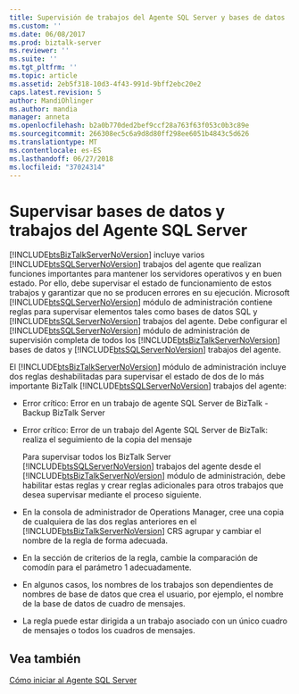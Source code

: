 ```yaml
---
title: Supervisión de trabajos del Agente SQL Server y bases de datos | Microsoft Docs
ms.custom: ''
ms.date: 06/08/2017
ms.prod: biztalk-server
ms.reviewer: ''
ms.suite: ''
ms.tgt_pltfrm: ''
ms.topic: article
ms.assetid: 2eb5f318-10d3-4f43-991d-9bff2ebc20e2
caps.latest.revision: 5
author: MandiOhlinger
ms.author: mandia
manager: anneta
ms.openlocfilehash: b2a0b770ded2bef9ccf28a763f63f053c0b3c89e
ms.sourcegitcommit: 266308ec5c6a9d8d80ff298ee6051b4843c5d626
ms.translationtype: MT
ms.contentlocale: es-ES
ms.lasthandoff: 06/27/2018
ms.locfileid: "37024314"
---
```

# <a name="monitoring-sql-server-agent-jobs-and-databases"></a>Supervisar bases de datos y trabajos del Agente SQL Server
[!INCLUDE[btsBizTalkServerNoVersion](../includes/btsbiztalkservernoversion-md.md)] incluye varios [!INCLUDE[btsSQLServerNoVersion](../includes/btssqlservernoversion-md.md)] trabajos del agente que realizan funciones importantes para mantener los servidores operativos y en buen estado. Por ello, debe supervisar el estado de funcionamiento de estos trabajos y garantizar que no se producen errores en su ejecución. Microsoft [!INCLUDE[btsSQLServerNoVersion](../includes/btssqlservernoversion-md.md)] módulo de administración contiene reglas para supervisar elementos tales como bases de datos SQL y [!INCLUDE[btsSQLServerNoVersion](../includes/btssqlservernoversion-md.md)] trabajos del agente. Debe configurar el [!INCLUDE[btsSQLServerNoVersion](../includes/btssqlservernoversion-md.md)] módulo de administración de supervisión completa de todos los [!INCLUDE[btsBizTalkServerNoVersion](../includes/btsbiztalkservernoversion-md.md)] bases de datos y [!INCLUDE[btsSQLServerNoVersion](../includes/btssqlservernoversion-md.md)] trabajos del agente.  
  
 El [!INCLUDE[btsBizTalkServerNoVersion](../includes/btsbiztalkservernoversion-md.md)] módulo de administración incluye dos reglas deshabilitadas para supervisar el estado de dos de lo más importante BizTalk [!INCLUDE[btsSQLServerNoVersion](../includes/btssqlservernoversion-md.md)] trabajos del agente:  
  
- Error crítico: Error en un trabajo de agente SQL Server de BizTalk - Backup BizTalk Server  
  
- Error crítico: Error de un trabajo del Agente SQL Server de BizTalk: realiza el seguimiento de la copia del mensaje  
  
  Para supervisar todos los BizTalk Server [!INCLUDE[btsSQLServerNoVersion](../includes/btssqlservernoversion-md.md)] trabajos del agente desde el [!INCLUDE[btsBizTalkServerNoVersion](../includes/btsbiztalkservernoversion-md.md)] módulo de administración, debe habilitar estas reglas y crear reglas adicionales para otros trabajos que desea supervisar mediante el proceso siguiente.  
  
- En la consola de administrador de Operations Manager, cree una copia de cualquiera de las dos reglas anteriores en el [!INCLUDE[btsBizTalkServerNoVersion](../includes/btsbiztalkservernoversion-md.md)] CRS agrupar y cambiar el nombre de la regla de forma adecuada.  
  
- En la sección de criterios de la regla, cambie la comparación de comodín para el parámetro 1 adecuadamente.  
  
- En algunos casos, los nombres de los trabajos son dependientes de nombres de base de datos que crea el usuario, por ejemplo, el nombre de la base de datos de cuadro de mensajes.  
  
- La regla puede estar dirigida a un trabajo asociado con un único cuadro de mensajes o todos los cuadros de mensajes.  
  
## <a name="see-also"></a>Vea también  
 [Cómo iniciar al Agente SQL Server](../technical-guides/how-to-start-the-sql-server-agent.md)